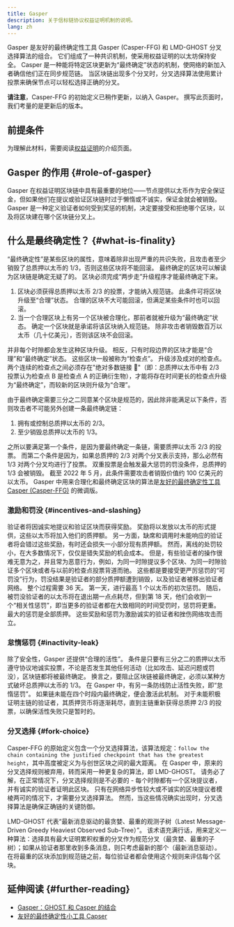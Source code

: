 ```yaml
---
title: Gasper
description: 关于信标链协议权益证明机制的说明。
lang: zh
---
```


Gasper 是友好的最终确定性工具 Gasper (Casper-FFG) 和 LMD-GHOST 分叉选择算法的组合。 它们组成了一种共识机制，使采用权益证明的以太坊保持安全。 Casper 是一种能将特定区块更新为“最终确定”状态的机制，使网络的新加入者确信他们正在同步规范链。 当区块链出现多个分叉时，分叉选择算法使用累计投票来确保节点可以轻松选择正确的分叉。

**请注意**，Casper-FFG 的初始定义已稍作更新，以纳入 Gasper。 撰写此页面时，我们考量的是更新后的版本。

## 前提条件

为理解此材料，需要阅读[权益证明](/developers/docs/consensus-mechanisms/pos/)的介绍页面。

## Gasper 的作用 \{#role-of-gasper}

Gasper 在权益证明区块链中具有最重要的地位——节点提供以太币作为安全保证金，但如果他们在提议或验证区块链时过于懒惰或不诚实，保证金就会被销毁。 Gasper 是一种定义验证者如何受到奖惩的机制，决定要接受和拒绝哪个区块，以及将区块建在哪个区块链分叉上。

## 什么是最终确定性？ \{#what-is-finality}

“最终确定性”是某些区块的属性，意味着除非出现严重的共识失败，且攻击者至少销毁了总质押以太币的 1/3，否则这些区块将不能回滚。 最终确定的区块可以解读为区块链是确定无疑了的。 区块必须完成“两步走”升级程序才能最终确定下来。

1. 区块必须获得总质押以太币 2/3 的投票，才能纳入规范链。 此条件可将区块升级至“合理”状态。 合理的区块不大可能回滚，但满足某些条件时也可以回滚。
2. 当一个合理区块上有另一个区块被合理化，那前者就被升级为“最终确定”状态。 确定一个区块就是承诺将该区块纳入规范链。 除非攻击者销毁数百万以太币（几十亿美元），否则该区块不会回滚。

并非每个时隙都会发生这种区块升级。 相反，只有时段边界的区块才能是“合理”和“最终确定”状态。 这些区块一般被称为“检查点”。 升级涉及成对的检查点。 两个连续的检查点之间必须存在"绝对多数链接 🔗"（即：总质押以太币中有 2/3 投票认为检查点 B 是检查点 A 的正确衍生物），才能将存在时间更长的检查点升级为“最终确定”，而较新的区块则升级为“合理”。

由于最终确定需要三分之二同意某个区块是规范的，因此除非能满足以下条件，否则攻击者不可能另外创建一条最终确定链：

1. 拥有或控制总质押以太币的 2/3。
2. 至少销毁总质押以太币的 1/3。

之所以要满足第一个条件，是因为要最终确定一条链，需要质押以太币 2/3 的投票。 而第二个条件是因为，如果总质押的 2/3 对两个分叉表示支持，那么必然有 1/3 对两个分叉均进行了投票。 双重投票是会触发最大惩罚的罚没条件，总质押的 1/3 会被销毁。 截至 2022 年 5 月，此条件需要攻击者销毁价值约 100 亿美元的以太币。 Gasper 中用来合理化和最终确定区块的算法是[友好的最终确定性工具 Casper (Casper-FFG)](https://arxiv.org/pdf/1710.09437.pdf) 的微调版。

### 激励和罚没 \{#incentives-and-slashing}

验证者将因诚实地提议和验证区块而获得奖励。 奖励将以发放以太币的形式提供，这些以太币将加入他们的质押额。 另一方面，缺席和调用时未能响应的验证者将会错过这些奖励，有时还会损失一小部分现有质押额。 然而，离线的处罚较小，在大多数情况下，仅仅是错失奖励的机会成本。 但是，有些验证者的操作很难无意为之，并且常为恶意行为，例如，为同一时隙提议多个区块、为同一时隙验证多个区块或者与以前的检查点投票背道而驰。 这些都是要接受更严厉惩罚的“可罚没”行为，罚没结果是验证者的部分质押额遭到销毁，以及验证者被移出验证者网络。 整个过程需要 36 天。 第一天，进行最高 1 个以太币的初次惩罚。 随后，被罚没验证者的以太币将在退出期一点点耗尽，但到第 18 天，他们会收到一个“相关性惩罚”，即当更多的验证者都在大致相同的时间受罚时，惩罚将更重。 最大的惩罚是全部质押。 这些奖励和惩罚为激励诚实的验证者和挫伤网络攻击而立。

### 怠惰惩罚 \{#inactivity-leak}

除了安全性，Gasper 还提供“合理的活性”。 条件是只要有三分之二的质押以太币遵守协议地诚实投票，不论是否发生其他任何活动（比如攻击、延迟问题或罚没），区块链都将被最终确定。 换言之，要阻止区块链被最终确定，必须以某种方式破坏总质押以太币的 1/3。 在 Gasper 中，有另一条防线防止活性失败，即“怠惰惩罚”。 如果链未能在四个时段内最终确定，便会激活此机制。 对于未能积极证明主链的验证者，其质押货币将逐渐耗尽，直到主链重新获得总质押 2/3 的投票，以确保活性失败只是暂时的。

### 分叉选择 \{#fork-choice}

Casper-FFG 的原始定义包含一个分叉选择算法，该算法规定：`follow the chain containing the justified checkpoint that has the greatest height`，其中高度被定义为与创世区块之间的最大距离。 在 Gasper 中，原来的分叉选择规则被弃用，转而采用一种更复杂的算法，即 LMD-GHOST。 请务必了解，在正常情况下，分叉选择规则是不必要的 - 每个时隙都有一个区块提议者，并有诚实的验证者证明此区块。 只有在网络异步性较大或不诚实的区块提议者模棱两可的情况下，才需要分叉选择算法。 然而，当这些情况确实出现时，分叉选择算法是确保正确链的关键防御。

LMD-GHOST 代表“最新消息驱动的最贪婪、最重的观测子树（Latest Message-Driven Greedy Heaviest Observed Sub-Tree）”。 该术语充满行话，用来定义一种算法：选择具有最大证明累积权重的分叉作为规范分叉（最贪婪、最重的子树）；如果从验证者那里收到多条消息，则只考虑最新的那个（最新消息驱动）。 在将最重的区块添加到规范链之前，每位验证者都会使用这个规则来评估每个区块。

## 延伸阅读 \{#further-reading}

- [Gasper：GHOST 和 Casper 的结合](https://arxiv.org/pdf/2003.03052.pdf)
- [友好的最终确定性小工具 Capser](https://arxiv.org/pdf/1710.09437.pdf)
